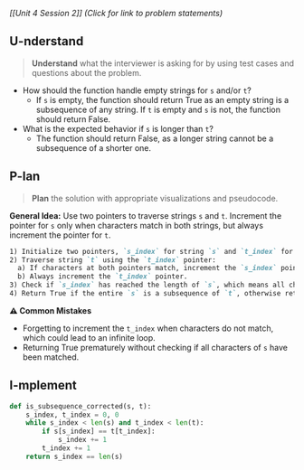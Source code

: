 *[[Unit 4 Session 2]] (Click for link to problem statements)*

## U-nderstand

> **Understand** what the interviewer is asking for by using test cases and questions about the problem.

- How should the function handle empty strings for `s` and/or `t`?
  - If `s` is empty, the function should return True as an empty string is a subsequence of any string. If `t` is empty and `s` is not, the function should return False.
- What is the expected behavior if `s` is longer than `t`?
  - The function should return False, as a longer string cannot be a subsequence of a shorter one.

## P-lan

> **Plan** the solution with appropriate visualizations and pseudocode.

**General Idea:** Use two pointers to traverse strings `s` and `t`. Increment the pointer for `s` only when characters match in both strings, but always increment the pointer for `t`.

```markdown
1) Initialize two pointers, `s_index` for string `s` and `t_index` for string `t`.
2) Traverse string `t` using the `t_index` pointer:
  a) If characters at both pointers match, increment the `s_index` pointer.
  b) Always increment the `t_index` pointer.
3) Check if `s_index` has reached the length of `s`, which means all characters of `s` were found in `t` in order.
4) Return True if the entire `s` is a subsequence of `t`, otherwise return False.
```

**⚠️ Common Mistakes**

- Forgetting to increment the `t_index` when characters do not match, which could lead to an infinite loop.
- Returning True prematurely without checking if all characters of `s` have been matched.

## I-mplement

```python
def is_subsequence_corrected(s, t):
    s_index, t_index = 0, 0
    while s_index < len(s) and t_index < len(t):
        if s[s_index] == t[t_index]:
            s_index += 1
        t_index += 1
    return s_index == len(s)
```